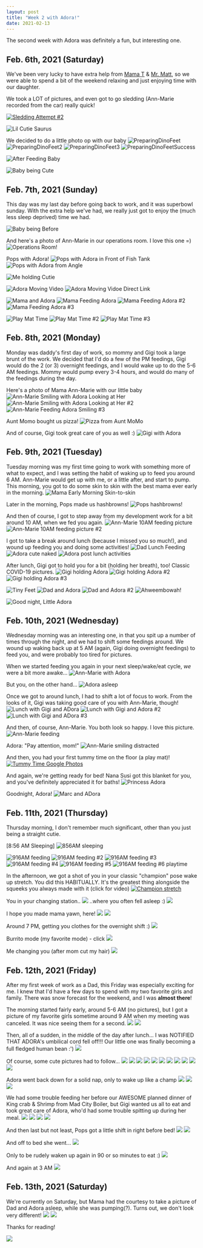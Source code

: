 ```yaml
---
layout: post
title: "Week 2 with Adora!"
date: 2021-02-13
---
```


The second week with Adora was definitely a fun, but interesting one.

## Feb. 6th, 2021 (Saturday)
We've been very lucky to have extra help from [Mama T](https://www.facebook.com/cindy.w.thompson.5) & [Mr. Matt](https://m.facebook.com/matt.thompson.948011?tsid=0.7256748592865133&source=result), so we were able to spend a bit of the weekend relaxing and just enjoying time with our daughter. 

We took a LOT of pictures, and even got to go sledding (Ann-Marie recorded from the car) really quick!

[![Sledding Attempt #2](https://img.youtube.com/vi/_XQO_nWvrA8/1.jpg)](https://youtu.be/_XQO_nWvrA8 "Sledding Attempt #2")

![Lil Cutie Saurus](/assets/img/2021-02-13-10-49-56.png)

We decided to do a little photo op with our baby
![PreparingDinoFeet](/assets/img/2021-02-13-10-51-46.png)
![PreparingDinoFeet2](/assets/img/2021-02-13-10-52-12.png)
![PreparingDinoFeet3](/assets/img/2021-02-13-10-52-34.png)
![PreparingDinoFeetSuccess](/assets/img/2021-02-13-10-52-57.png)

![After Feeding Baby](/assets/img/2021-02-13-10-56-03.png)

![Baby being Cute](/assets/img/2021-02-13-10-57-00.png)




## Feb. 7th, 2021 (Sunday)
This day was my last day before going back to work, and it was superbowl sunday. With the extra help we've had, we really just got to enjoy the (much less sleep deprived) time we had. 

![Baby being Before](/assets/img/2021-02-13-10-58-11.png)

And here's a photo of Ann-Marie in our operations room. I love this one =)
![Operations Room!](/assets/img/2021-02-13-11-00-16.png)

Pops with Adora!
![Pops with Adora in Front of Fish Tank](/assets/img/2021-02-13-11-14-32.png)
![Pops with Adora from Angle](/assets/img/2021-02-13-11-15-01.png)

![Me holding Cutie](/assets/img/2021-02-13-11-15-28.png)

![Adora Moving Video](https://photos.app.goo.gl/juS25d54Hjh3zA8A9)
![Adora Moving Vidoe Direct Link](https://photos.google.com/share/AF1QipP6_mHYbTnj24c0_4JHzjG_PxAXnzSWO-G0t_f6QyiPWw9a6QKDqRnwOxCqHnsziw/photo/AF1QipOdxo5s9PUg7VCQ37_SM1SurnXtALxiUyCrNK9z?key=SV9GbE5fdnhHWXpSc2FwdXdtbmMwanBKZVhCTGpn)

![Mama and Adora](/assets/img/2021-02-13-11-18-06.png)
![Mama Feeding Adora](/assets/img/2021-02-13-11-18-32.png)
![Mama Feeding Adora #2](/assets/img/2021-02-13-11-18-44.png)
![Mama Feeding Adora #3](/assets/img/2021-02-13-11-19-03.png)

![Play Mat Time](/assets/img/2021-02-13-11-19-21.png)
![Play Mat Time #2](/assets/img/2021-02-13-11-20-07.png)
![Play Mat Time #3](/assets/img/2021-02-13-11-19-40.png)


## Feb. 8th, 2021 (Monday)
Monday was daddy's first day of work, so mommy and Gigi took a large brunt of the work. We decided that I'd do a few of the PM feedings, Gigi would do the 2 (or 3) overnight feedings, and I would wake up to do the 5-6 AM feedings. Mommy would pump every 3-4 hours, and would do many of the feedings during the day.

Here's a photo of Mama Ann-Marie with our little baby
![Ann-Marie Smiling with Adora Looking at Her](/assets/img/2021-02-13-11-24-11.png)
![Ann-Marie Smiling with Adora Looking at Her #2](/assets/img/2021-02-13-11-24-43.png)
![Ann-Marie Feeding Adora Smiling #3](/assets/img/2021-02-13-11-25-16.png)

Aunt Momo bought us pizza!
![Pizza from Aunt MoMo](/assets/img/2021-02-13-14-14-36.png)

And of course, Gigi took great care of you as well :)
![Gigi with Adora](/assets/img/2021-02-13-14-15-28.png)

## Feb. 9th, 2021 (Tuesday)
Tuesday morning was my first time going to work with something more of what to expect, and I was setting the habit of waking up to feed you around 6 AM. Ann-Marie would get up with me, or a little after, and start to pump. This morning, you got to do some skin to skin with the best mama ever early in the morning. 
![Mama Early Morning Skin-to-skin](/assets/img/2021-02-13-14-18-03.png)

Later in the morning, Pops made us hashbrowns!
![Pops hashbrowns!](/assets/img/2021-02-13-14-19-18.png)

And then of course, I got to step away from my development work for a bit around 10 AM, when we fed you again. 
![Ann-Marie 10AM feeding picture](/assets/img/2021-02-13-14-20-07.png)
![Ann-Marie 10AM feeding picture #2](/assets/img/2021-02-13-14-20-31.png)

I got to take a break around lunch (because I missed you so much!), and wound up feeding you and doing some activities!
![Dad Lunch Feeding](/assets/img/2021-02-13-14-21-38.png)
![Adora cute naked](/assets/img/2021-02-13-14-21-52.png)
![Adora post lunch activities](/assets/img/2021-02-13-14-24-06.png)

After lunch, Gigi got to hold you for a bit (holding her breath), too! Classic COVID-19 pictures.
![Gigi holding Adora](/assets/img/2021-02-13-14-24-52.png)
![Gigi holding Adora #2](/assets/img/2021-02-13-14-25-15.png)
![Gigi holding Adora #3](/assets/img/2021-02-13-14-25-33.png)

![Tiny Feet](/assets/img/2021-02-13-14-26-33.png)
![Dad and Adora](/assets/img/2021-02-13-14-26-50.png)
![Dad and Adora #2](/assets/img/2021-02-13-14-27-02.png)
![Ahweembowah!](/assets/img/2021-02-13-14-27-18.png)

![Good night, Little Adora](/assets/img/2021-02-13-14-27-57.png)

## Feb. 10th, 2021 (Wednesday)
Wednesday morning was an interesting one, in that you spit up a number of times through the night, and we had to shift some feedings around. We wound up waking back up at 5 AM (again, Gigi doing overnight feedings) to feed you, and were probably too tired for pictures.

When we started feeding you again in your next sleep/wake/eat cycle, *we* were a bit more awake...
![Ann-Marie with Adora](/assets/img/2021-02-13-14-29-59.png)

But you, on the other hand...
![Adora asleep](/assets/img/2021-02-13-14-30-23.png)

Once we got to around lunch, I had to shift a lot of focus to work. From the looks of it, Gigi was taking good care of you with Ann-Marie, though!
![Lunch with Gigi and ADora](/assets/img/2021-02-13-14-31-08.png)
![Lunch with Gigi and Adora #2](/assets/img/2021-02-13-14-31-24.png)
![Lunch with Gigi and ADora #3](/assets/img/2021-02-13-14-31-40.png)

And then, of course, Ann-Marie. You both look so happy. I love this picture.
![Ann-Marie feeding](/assets/img/2021-02-13-14-32-11.png)

Adora: "Pay attention, mom!"
![Ann-Marie smiling distracted](/assets/img/2021-02-13-14-32-53.png)

And then, you had your first tummy time on the floor (a play mat)!
[![Tummy Time Google Photos](/assets/img/2021-02-13-14-35-01.png)](https://photos.app.goo.gl/SURrHAN8evjDp1bf7)

And again, we're getting ready for bed! Nana Susi got this blanket for you, and you've definitely appreciated it for baths!
![Princess Adora](/assets/img/2021-02-13-14-41-58.png)

Goodnight, Adora!
![Marc and ADora](/assets/img/2021-02-13-14-42-52.png)

## Feb. 11th, 2021 (Thursday)
Thursday morning, I don't remember much significant, other than you just being a straight cutie.

[8:56 AM Sleeping]
![856AM sleeping](/assets/img/2021-02-13-14-46-52.png)

![916AM feeding](/assets/img/2021-02-13-14-47-09.png)
![916AM feeding #2](/assets/img/2021-02-13-14-47-28.png)
![916AM feeding #3](/assets/img/2021-02-13-14-47-40.png)
![916AM feeding #4](/assets/img/2021-02-13-14-48-00.png)
![916AM feeding #5](/assets/img/2021-02-13-14-48-15.png)
![916AM feeding #6 playtime](/assets/img/2021-02-13-14-48-28.png)

In the afternoon, we got a shot of you in your classic "champion" pose wake up stretch. You did this HABITUALLY. It's the greatest thing alongside the squeeks you always made with it (click for video)
[![Champion stretch](/assets/img/2021-02-13-14-49-26.png)](https://photos.app.goo.gl/Eypub8BuTGBDVqHp9)

You in your changing station..
![](/assets/img/2021-02-13-14-51-21.png)
..where you often fell asleep :)
![](/assets/img/2021-02-13-14-51-39.png)

I hope you made mama yawn, here!
![](/assets/img/2021-02-13-14-52-13.png)
![](/assets/img/2021-02-13-14-52-21.png)

Around 7 PM, getting you clothes for the overnight shift :)
![](/assets/img/2021-02-13-14-52-44.png)

Burrito mode (my favorite mode) - click
[![](/assets/img/2021-02-13-14-53-14.png)](https://photos.app.goo.gl/mwsmQqhBn9siZHas8)

Me changing you (after mom cut my hair)
![](/assets/img/2021-02-13-14-54-15.png)


## Feb. 12th, 2021 (Friday)
After my first week of work as a Dad, this Friday was especially exciting for me. I knew that I'd have a few days to spend with my two favorite girls and family. There was snow forecast for the weekend, and I was **almost there**!

The morning started fairly early, around 5-6 AM (no pictures), but I got a picture of my favorite girls sometime around 9 AM when my meeting was canceled. It was nice seeing them for a second.
![](/assets/img/2021-02-13-14-54-56.png)
![](/assets/img/2021-02-13-14-57-23.png)

Then, all of a sudden, in the middle of the day after lunch... I was NOTIFIED THAT ADORA's umbilical cord fell off!!! Our little one was finally becoming a full fledged human bean :')
![](/assets/img/2021-02-13-17-50-13.png)

Of course, some cute pictures had to follow...
![](/assets/img/2021-02-13-17-50-29.png)
![](/assets/img/2021-02-13-17-50-37.png)
![](/assets/img/2021-02-13-17-50-44.png)
![](/assets/img/2021-02-13-17-50-51.png)
![](/assets/img/2021-02-13-17-50-58.png)
![](/assets/img/2021-02-13-17-51-10.png)
![](/assets/img/2021-02-13-17-51-17.png)
![](/assets/img/2021-02-13-17-51-31.png)
![](/assets/img/2021-02-13-17-51-41.png)
![](/assets/img/2021-02-13-17-51-56.png)
![](/assets/img/2021-02-13-17-52-02.png)

Adora went back down for a solid nap, only to wake up like a champ
![](/assets/img/2021-02-13-17-52-35.png)
![](/assets/img/2021-02-13-17-52-53.png)
![](/assets/img/2021-02-13-17-52-59.png)

We had some trouble feeding her before our AWESOME planned dinner of King crab & Shrimp from Mad City Boiler, but Gigi wanted us all to eat and took great care of Adora, who'd had some trouble spitting up during her meal. 
![](/assets/img/2021-02-13-17-53-51.png)
![](/assets/img/2021-02-13-17-54-01.png)
![](/assets/img/2021-02-13-17-54-06.png)
![](/assets/img/2021-02-13-17-54-14.png)

And then last but not least, Pops got a little shift in right before bed!
![](/assets/img/2021-02-13-17-54-52.png)
![](/assets/img/2021-02-13-17-55-03.png)

And off to bed she went...
![](/assets/img/2021-02-13-17-55-21.png)

Only to be rudely waken up again in 90 or so minutes to eat :)
![](/assets/img/2021-02-13-17-55-56.png)

And again at 3 AM
![](/assets/img/2021-02-13-17-56-15.png)

## Feb. 13th, 2021 (Saturday)

We're currently on Saturday, but Mama had the courtesy to take a picture of Dad and Adora asleep, while she was pumping(?). Turns out, we don't look very different!
![](/assets/img/2021-02-13-17-56-56.png)
![](/assets/img/2021-02-13-17-57-04.png)

Thanks for reading!

![](/assets/img/2021-02-13-17-57-23.png)